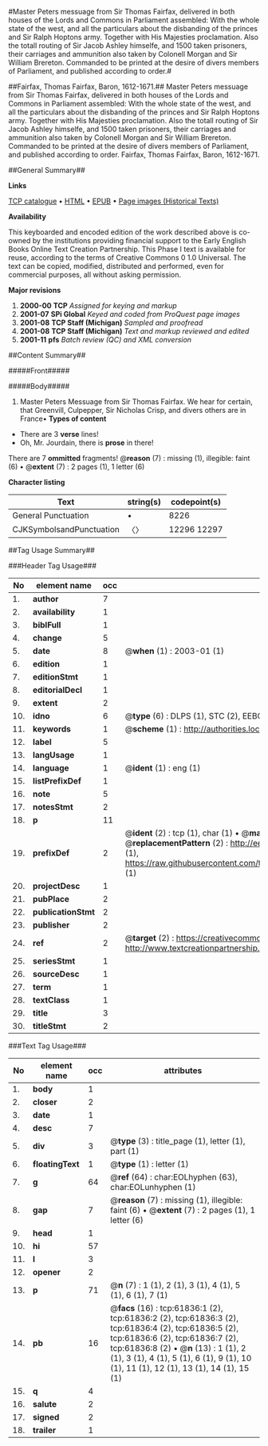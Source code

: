 #Master Peters messuage from Sir Thomas Fairfax, delivered in both houses of the Lords and Commons in Parliament assembled: With the whole state of the west, and all the particulars about the disbanding of the princes and Sir Ralph Hoptons army. Together with His Majesties proclamation. Also the totall routing of Sir Jacob Ashley himselfe, and 1500 taken prisoners, their carriages and ammunition also taken by Colonell Morgan and Sir William Brereton. Commanded to be printed at the desire of divers members of Parliament, and published according to order.#

##Fairfax, Thomas Fairfax, Baron, 1612-1671.##
Master Peters messuage from Sir Thomas Fairfax, delivered in both houses of the Lords and Commons in Parliament assembled: With the whole state of the west, and all the particulars about the disbanding of the princes and Sir Ralph Hoptons army. Together with His Majesties proclamation. Also the totall routing of Sir Jacob Ashley himselfe, and 1500 taken prisoners, their carriages and ammunition also taken by Colonell Morgan and Sir William Brereton. Commanded to be printed at the desire of divers members of Parliament, and published according to order.
Fairfax, Thomas Fairfax, Baron, 1612-1671.

##General Summary##

**Links**

[TCP catalogue](http://www.ota.ox.ac.uk/tcp/)  • 
[HTML](http://tei.it.ox.ac.uk/tcp/Texts-HTML/free/A40/A40362.html)  • 
[EPUB](http://tei.it.ox.ac.uk/tcp/Texts-EPUB/free/A40/A40362.epub) • 
[Page images (Historical Texts)](https://data.historicaltexts.jisc.ac.uk/view?pubId=eebo-12425659e&pageId=eebo-12425659e-61836-1)

**Availability**

This keyboarded and encoded edition of the
	       work described above is co-owned by the institutions
	       providing financial support to the Early English Books
	       Online Text Creation Partnership. This Phase I text is
	       available for reuse, according to the terms of Creative
	       Commons 0 1.0 Universal. The text can be copied,
	       modified, distributed and performed, even for
	       commercial purposes, all without asking permission.

**Major revisions**

1. __2000-00__ __TCP__ *Assigned for keying and markup*
1. __2001-07__ __SPi Global__ *Keyed and coded from ProQuest page images*
1. __2001-08__ __TCP Staff (Michigan)__ *Sampled and proofread*
1. __2001-08__ __TCP Staff (Michigan)__ *Text and markup reviewed and edited*
1. __2001-11__ __pfs__ *Batch review (QC) and XML conversion*

##Content Summary##

#####Front#####

#####Body#####

1. Master Peters Messuage from Sir Thomas Fairfax.
We hear for certain, that Greenvill, Culpepper, Sir Nicholas Crisp, and divers others are in France•
**Types of content**

  * There are 3 **verse** lines!
  * Oh, Mr. Jourdain, there is **prose** in there!

There are 7 **ommitted** fragments! 
 @__reason__ (7) : missing (1), illegible: faint (6)  •  @__extent__ (7) : 2 pages (1), 1 letter (6)

**Character listing**


|Text|string(s)|codepoint(s)|
|---|---|---|
|General Punctuation|•|8226|
|CJKSymbolsandPunctuation|〈〉|12296 12297|

##Tag Usage Summary##

###Header Tag Usage###

|No|element name|occ|attributes|
|---|---|---|---|
|1.|__author__|7||
|2.|__availability__|1||
|3.|__biblFull__|1||
|4.|__change__|5||
|5.|__date__|8| @__when__ (1) : 2003-01 (1)|
|6.|__edition__|1||
|7.|__editionStmt__|1||
|8.|__editorialDecl__|1||
|9.|__extent__|2||
|10.|__idno__|6| @__type__ (6) : DLPS (1), STC (2), EEBO-CITATION (1), OCLC (1), VID (1)|
|11.|__keywords__|1| @__scheme__ (1) : http://authorities.loc.gov/ (1)|
|12.|__label__|5||
|13.|__langUsage__|1||
|14.|__language__|1| @__ident__ (1) : eng (1)|
|15.|__listPrefixDef__|1||
|16.|__note__|5||
|17.|__notesStmt__|2||
|18.|__p__|11||
|19.|__prefixDef__|2| @__ident__ (2) : tcp (1), char (1)  •  @__matchPattern__ (2) : ([0-9\-]+):([0-9IVX]+) (1), (.+) (1)  •  @__replacementPattern__ (2) : http://eebo.chadwyck.com/downloadtiff?vid=$1&page=$2 (1), https://raw.githubusercontent.com/textcreationpartnership/Texts/master/tcpchars.xml#$1 (1)|
|20.|__projectDesc__|1||
|21.|__pubPlace__|2||
|22.|__publicationStmt__|2||
|23.|__publisher__|2||
|24.|__ref__|2| @__target__ (2) : https://creativecommons.org/publicdomain/zero/1.0/ (1), http://www.textcreationpartnership.org/docs/. (1)|
|25.|__seriesStmt__|1||
|26.|__sourceDesc__|1||
|27.|__term__|1||
|28.|__textClass__|1||
|29.|__title__|3||
|30.|__titleStmt__|2||


###Text Tag Usage###

|No|element name|occ|attributes|
|---|---|---|---|
|1.|__body__|1||
|2.|__closer__|2||
|3.|__date__|1||
|4.|__desc__|7||
|5.|__div__|3| @__type__ (3) : title_page (1), letter (1), part (1)|
|6.|__floatingText__|1| @__type__ (1) : letter (1)|
|7.|__g__|64| @__ref__ (64) : char:EOLhyphen (63), char:EOLunhyphen (1)|
|8.|__gap__|7| @__reason__ (7) : missing (1), illegible: faint (6)  •  @__extent__ (7) : 2 pages (1), 1 letter (6)|
|9.|__head__|1||
|10.|__hi__|57||
|11.|__l__|3||
|12.|__opener__|2||
|13.|__p__|71| @__n__ (7) : 1 (1), 2 (1), 3 (1), 4 (1), 5 (1), 6 (1), 7 (1)|
|14.|__pb__|16| @__facs__ (16) : tcp:61836:1 (2), tcp:61836:2 (2), tcp:61836:3 (2), tcp:61836:4 (2), tcp:61836:5 (2), tcp:61836:6 (2), tcp:61836:7 (2), tcp:61836:8 (2)  •  @__n__ (13) : 1 (1), 2 (1), 3 (1), 4 (1), 5 (1), 6 (1), 9 (1), 10 (1), 11 (1), 12 (1), 13 (1), 14 (1), 15 (1)|
|15.|__q__|4||
|16.|__salute__|2||
|17.|__signed__|2||
|18.|__trailer__|1||
